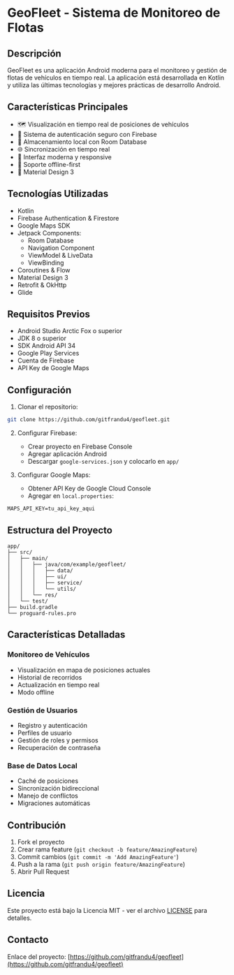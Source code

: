 # GeoFleet - Sistema de Monitoreo de Flotas

## Descripción
GeoFleet es una aplicación Android moderna para el monitoreo y gestión de flotas de vehículos en tiempo real. La aplicación está desarrollada en Kotlin y utiliza las últimas tecnologías y mejores prácticas de desarrollo Android.

## Características Principales
- 🗺️ Visualización en tiempo real de posiciones de vehículos
- 🔐 Sistema de autenticación seguro con Firebase
- 💾 Almacenamiento local con Room Database
- 🌐 Sincronización en tiempo real
- 📱 Interfaz moderna y responsive
- 🔄 Soporte offline-first
- 🎨 Material Design 3

## Tecnologías Utilizadas
- Kotlin
- Firebase Authentication & Firestore
- Google Maps SDK
- Jetpack Components:
  - Room Database
  - Navigation Component
  - ViewModel & LiveData
  - ViewBinding
- Coroutines & Flow
- Material Design 3
- Retrofit & OkHttp
- Glide

## Requisitos Previos
- Android Studio Arctic Fox o superior
- JDK 8 o superior
- SDK Android API 34
- Google Play Services
- Cuenta de Firebase
- API Key de Google Maps

## Configuración
1. Clonar el repositorio:
```bash
git clone https://github.com/gitfrandu4/geofleet.git
```

2. Configurar Firebase:
   - Crear proyecto en Firebase Console
   - Agregar aplicación Android
   - Descargar `google-services.json` y colocarlo en `app/`

3. Configurar Google Maps:
   - Obtener API Key de Google Cloud Console
   - Agregar en `local.properties`:
```properties
MAPS_API_KEY=tu_api_key_aqui
```

## Estructura del Proyecto
```
app/
├── src/
│   ├── main/
│   │   ├── java/com/example/geofleet/
│   │   │   ├── data/
│   │   │   ├── ui/
│   │   │   ├── service/
│   │   │   └── utils/
│   │   └── res/
│   └── test/
├── build.gradle
└── proguard-rules.pro
```

## Características Detalladas

### Monitoreo de Vehículos
- Visualización en mapa de posiciones actuales
- Historial de recorridos
- Actualización en tiempo real
- Modo offline

### Gestión de Usuarios
- Registro y autenticación
- Perfiles de usuario
- Gestión de roles y permisos
- Recuperación de contraseña

### Base de Datos Local
- Caché de posiciones
- Sincronización bidireccional
- Manejo de conflictos
- Migraciones automáticas

## Contribución
1. Fork el proyecto
2. Crear rama feature (`git checkout -b feature/AmazingFeature`)
3. Commit cambios (`git commit -m 'Add AmazingFeature'`)
4. Push a la rama (`git push origin feature/AmazingFeature`)
5. Abrir Pull Request

## Licencia
Este proyecto está bajo la Licencia MIT - ver el archivo [LICENSE](LICENSE) para detalles.

## Contacto
Enlace del proyecto: [https://github.com/gitfrandu4/geofleet](https://github.com/gitfrandu4/geofleet)
